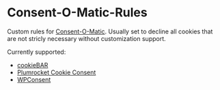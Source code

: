 # Consent-O-Matic-Rules

Custom rules for [Consent-O-Matic](https://consentomatic.au.dk/). Usually set to decline all cookies that are not stricly necessary without customization support.

Currently supported:
- [cookieBAR](https://cookie-bar.eu/)
- [Plumrocket Cookie Consent](https://plumrocket.com/magento-cookie-consent)
- [WPConsent](https://wpconsent.com/)
